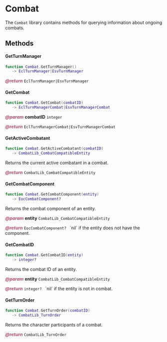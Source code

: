 # Combat
The `Combat` library contains methods for querying information about ongoing combats.

<doc package="CombatLib">



## Methods

#### GetTurnManager



```lua
function Combat.GetTurnManager()
   -> EclTurnManager|EsvTurnManager
```







<p style="margin-bottom:0px;"><span style="color:#b04a6e;"><b><i>@return</i></b></span> <code>EclTurnManager|EsvTurnManager</code> </p>

#### GetCombat



```lua
function Combat.GetCombat(combatID)
   -> EclTurnManagerCombat|EsvTurnManagerCombat
```







<p style="margin-bottom:0px;"><span style="color:#b04a6e;"><b><i>@param</i></b></span> <b>combatID</b> <code>integer</code> </p>



<p style="margin-bottom:0px;"><span style="color:#b04a6e;"><b><i>@return</i></b></span> <code>EclTurnManagerCombat|EsvTurnManagerCombat</code> </p>

#### GetActiveCombatant



```lua
function Combat.GetActiveCombatant(combatID)
   -> CombatLib_CombatCompatibleEntity
```



Returns the current active combatant in a combat.



<p style="margin-bottom:0px;"><span style="color:#b04a6e;"><b><i>@return</i></b></span> <code>CombatLib_CombatCompatibleEntity</code> </p>

#### GetCombatComponent



```lua
function Combat.GetCombatComponent(entity)
   -> EocCombatComponent? 
```



Returns the combat component of an entity.



<p style="margin-bottom:0px;"><span style="color:#b04a6e;"><b><i>@param</i></b></span> <b>entity</b> <code>CombatLib_CombatCompatibleEntity</code> </p>



<p style="margin-bottom:0px;"><span style="color:#b04a6e;"><b><i>@return</i></b></span> <code>EocCombatComponent? </code> `nil` if the entity does not have the component.</p>

#### GetCombatID



```lua
function Combat.GetCombatID(entity)
   -> integer? 
```



Returns the combat ID of an entity.



<p style="margin-bottom:0px;"><span style="color:#b04a6e;"><b><i>@param</i></b></span> <b>entity</b> <code>CombatLib_CombatCompatibleEntity</code> </p>



<p style="margin-bottom:0px;"><span style="color:#b04a6e;"><b><i>@return</i></b></span> <code>integer? </code> `nil` if the entity is not in combat.</p>

#### GetTurnOrder



```lua
function Combat.GetTurnOrder(combatID)
   -> CombatLib_TurnOrder
```



Returns the character participants of a combat.



<p style="margin-bottom:0px;"><span style="color:#b04a6e;"><b><i>@return</i></b></span> <code>CombatLib_TurnOrder</code> </p>
</doc>
